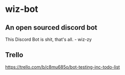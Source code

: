 # wiz-bot

## An open sourced discord bot
This Discord Bot is shit, that's all. - wiz-zy
## Trello
https://trello.com/b/c8mu685o/bot-testing-inc-todo-list
